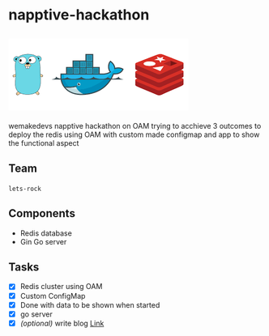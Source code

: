 # napptive-hackathon
![](./logo.png)
---
wemakedevs napptive hackathon on OAM
trying to acchieve 3 outcomes to deploy the redis using OAM with custom made configmap and app to show the functional aspect

## Team
`lets-rock`

## Components
- Redis database
- Gin Go server

## Tasks
- [x] Redis cluster using OAM
- [x] Custom ConfigMap
- [x] Done with data to be shown when started
- [x] go server
- [x] _(optional)_ write blog [Link](https://dipankardas011.hashnode.dev/lets-understand-oam-and-napptive)
